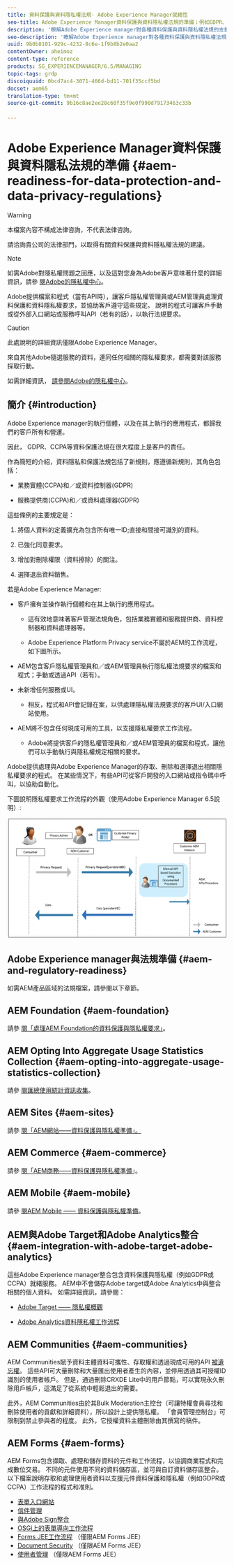```yaml
---
title: 資料保護與資料隱私權法規- Adobe Experience Manager就緒性
seo-title: Adobe Experience Manager資料保護與資料隱私權法規的準備；例如GDPR、CCPA等
description: '瞭解Adobe Experience manager對各種資料保護與資料隱私權法規的支援；包括歐盟通用資料保護規則(GDPR)、加州消費者隱私法，以及實作新AEM專案時如何遵守。 '
seo-description: '瞭解Adobe Experience manager對各種資料保護與資料隱私權法規的支援；包括歐盟通用資料保護規則(GDPR)、加州消費者隱私法，以及實作新AEM專案時如何遵守。 '
uuid: 9b0b8101-929c-4232-8c6e-1f9b8b2e0aa2
contentOwner: aheimoz
content-type: reference
products: SG_EXPERIENCEMANAGER/6.5/MANAGING
topic-tags: grdp
discoiquuid: 0bcd7ac4-3071-466d-bd11-701f35ccf5bd
docset: aem65
translation-type: tm+mt
source-git-commit: 9b16c8ae2ee28c60f35f9e0f990d79173463c33b

---
```



# Adobe Experience Manager資料保護與資料隱私法規的準備 {#aem-readiness-for-data-protection-and-data-privacy-regulations}

>[!WARNING]
>
>本檔案內容不構成法律咨詢，不代表法律咨詢。
>
>請洽詢貴公司的法律部門，以取得有關資料保護與資料隱私權法規的建議。

>[!NOTE]
>
>如需Adobe對隱私權問題之回應，以及這對您身為Adobe客戶意味著什麼的詳細資訊，請參 [閱Adobe的隱私權中心](https://www.adobe.com/privacy.html)。

Adobe提供檔案和程式（當有API時），讓客戶隱私權管理員或AEM管理員處理資料保護和資料隱私權要求，並協助客戶遵守這些規定。 說明的程式可讓客戶手動或從外部入口網站或服務呼叫API（若有的話），以執行法規要求。

>[!CAUTION]
>
>此處說明的詳細資訊僅限Adobe Experience Manager。
>
>來自其他Adobe隨選服務的資料，連同任何相關的隱私權要求，都需要對該服務採取行動。
>
>如需詳細資訊， [請參閱Adobe的隱私權中心](https://www.adobe.com/privacy.html)。

## 簡介 {#introduction}

Adobe Experience manager的執行個體，以及在其上執行的應用程式，都歸我們的客戶所有和營運。

因此， GDPR、CCPA等資料保護法規在很大程度上是客戶的責任。

作為簡短的介紹，資料隱私和保護法規包括了新規則，應遵循新規則，其角色包括：

* 業務實體(CCPA)和／或資料控制器(GDPR)

* 服務提供商(CCPA)和／或資料處理器(GDPR)

這些條例的主要規定是：

1. 將個人資料的定義擴充為包含所有唯一ID;直接和間接可識別的資料。

2. 已強化同意要求。

3. 增加對刪除權限（資料擦除）的關注。

4. 選擇退出資料銷售。

若是Adobe Experience Manager:

* 客戶擁有並操作執行個體和在其上執行的應用程式。

   * 這有效地意味著客戶管理法規角色，包括業務實體和服務提供商、資料控制器和資料處理器等。

   * Adobe Experience Platform Privacy service不屬於AEM的工作流程，如下圖所示。

* AEM包含客戶隱私權管理員和／或AEM管理員執行隱私權法規要求的檔案和程式；手動或透過API（若有）。

* 未新增任何服務或UI。

   * 相反，程式和API會記錄在案，以供處理隱私權法規要求的客戶UI/入口網站使用。

* AEM將不包含任何現成可用的工具，以支援隱私權要求工作流程。

   * Adobe將提供客戶的隱私權管理員和／或AEM管理員的檔案和程式，讓他們可以手動執行與隱私權規定相關的要求。

Adobe提供處理與Adobe Experience Manager的存取、刪除和選擇退出相關隱私權要求的程式。 在某些情況下，有些API可從客戶開發的入口網站或指令碼中呼叫，以協助自動化。

下圖說明隱私權要求工作流程的外觀（使用Adobe Experience Manager 6.5說明）:

![資料保護與隱私權](assets/data-protection-and-privacy-01.png)

## Adobe Experience manager與法規準備 {#aem-and-regulatory-readiness}

如需AEM產品區域的法規檔案，請參閱以下章節。

## AEM Foundation {#aem-foundation}

請參 [閱「處理AEM Foundation的資料保護與隱私權要求」](/help/sites-administering/handling-gdpr-requests-for-aem-platform.md)。

## AEM Opting Into Aggregate Usage Statistics Collection {#aem-opting-into-aggregate-usage-statistics-collection}

請參 [閱匯總使用統計資訊收集](/help/sites-deploying/opt-in-aggregated-usage-statistics.md)。

## AEM Sites {#aem-sites}

請參 [閱「AEM網站——資料保護與隱私權準備」。](/help/sites-administering/gdpr-compliance-sites.md)

## AEM Commerce {#aem-commerce}

請參 [閱「AEM商務——資料保護與隱私權準備](/help/sites-administering/gdpr-compliance-commerce.md)」。

## AEM Mobile {#aem-mobile}

請參 [閱AEM Mobile —— 資料保護與隱私權準備](/help/mobile/aem-mobile-gdpr-compliance.md)。

## AEM與Adobe Target和Adobe Analytics整合 {#aem-integration-with-adobe-target-adobe-analytics}

這些Adobe Experience manager整合包含資料保護與隱私權（例如GDPR或CCPA）就緒服務。 AEM中不會儲存Adobe target或Adobe Analytics中與整合相關的個人資料。
如需詳細資訊，請參閱：

* [Adobe Target —— 隱私權概觀](https://docs.adobe.com/content/help/en/target/using/implement-target/before-implement/privacy/privacy.html)

* [Adobe Analytics資料隱私權工作流程](https://docs.adobe.com/content/help/en/analytics/admin/data-governance/an-gdpr-workflow.html)

## AEM Communities {#aem-communities}

AEM Communities賦予資料主體資料可攜性、存取權和透過現成可用的API [被遺忘權](/help/communities/user-ugc-management-service.md)。 這些API可大量刪除和大量匯出使用者產生的內容，並停用透過其可授權ID識別的使用者帳戶。 但是，通過刪除CRXDE Lite中的用戶節點，可以實現永久刪除用戶帳戶，這滿足了從系統中輕鬆退出的需要。

此外，AEM Communities由於其Bulk Moderation主控台（可讓特權會員尋找和刪除使用者的貢獻和詳細資料），所以設計上提供隱私權。 「會員管理控制台」可限制到禁止參與者的程度。 此外，它授權資料主體刪除由其撰寫的稿件。

## AEM Forms {#aem-forms}

AEM Forms包含擷取、處理和儲存資料的元件和工作流程，以協調商業程式和完成數位交易。 不同的元件使用不同的資料儲存區，並可與自訂資料儲存區整合。 以下檔案說明存取和處理使用者資料以支援元件資料保護和隱私權（例如GDPR或CCPA）工作流程的程式和准則。

* [表單入口網站](/help/forms/using/forms-portal-handling-user-data.md)
* [信件管理](/help/forms/using/correspondence-management-handling-user-data.md)
* [與Adobe Sign整合](/help/forms/using/integration-adobe-sign-handling-user-data.md)
* [OSGi上的表單導向工作流程](/help/forms/using/forms-workflow-osgi-handling-user-data.md)
* [Forms JEE工作流程](/help/forms/using/forms-workflow-jee-handling-user-data.md) （僅限AEM Forms JEE）
* [Document Security](/help/forms/using/document-security-handling-user-data.md) （僅限AEM Forms JEE）
* [使用者管理](/help/forms/using/user-management-handling-user-data.md) （僅限AEM Forms JEE）
